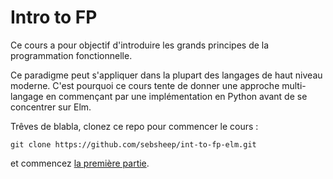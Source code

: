 # Intro to FP

Ce cours a pour objectif d'introduire les grands principes de la programmation fonctionnelle.

Ce paradigme peut s'appliquer dans la plupart des langages de haut niveau moderne. C'est pourquoi
ce cours tente de donner une approche multi-langage en commençant par une implémentation en Python
avant de se concentrer sur Elm.

Trêves de blabla, clonez ce repo pour commencer le cours :

```
git clone https://github.com/sebsheep/int-to-fp-elm.git
```

et commencez [la première partie](01-python-html).

